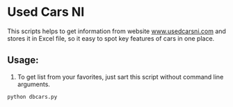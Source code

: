 # Used Cars NI
This scripts helps to get information from website www.usedcarsni.com and stores it in Excel file, so it easy to spot key features of cars in one place.

## Usage:
1. To get list from your favorites, just sart this script without command line arguments.
```angular2
python dbcars.py
```
        
